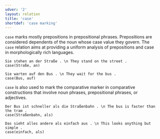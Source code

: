 ```yaml
---
udver: '2'
layout: relation
title: 'case'
shortdef: 'case marking'
---
```


`case` marks mostly prepositions in prepositional phrases. Prepositions are considered dependents of the noun whose case value they govern. The `case` relation aims at providing a uniform analysis of prepositions and case in morphologically rich languages.

~~~ sdparse
Sie stehen an der Straße . \n They stand on the street .
case(Straße, an)
~~~

~~~ sdparse
Sie warten auf den Bus . \n They wait for the bus .
case(Bus, auf)
~~~

`case` is also used to mark the comparative marker in comparative constructions that involve noun phrases, prepositional phrases, or adjectives.

~~~ sdparse
Der Bus ist schneller als die Straßenbahn . \n The bus is faster than the tram .
case(Straßenbahn, als)
~~~

~~~ sdparse
Das sieht alles andere als einfach aus . \n This looks anything but simple .
case(einfach, als)
~~~
<!-- Interlanguage links updated Po 11. listopadu 2024, 20:10:30 CET -->
